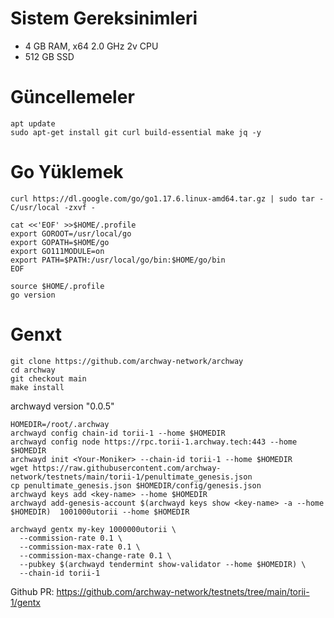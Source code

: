 # Sistem Gereksinimleri
- 4 GB RAM, x64 2.0 GHz 2v CPU
- 512 GB SSD

# Güncellemeler
``` 
apt update
sudo apt-get install git curl build-essential make jq -y
```

# Go Yüklemek
```
curl https://dl.google.com/go/go1.17.6.linux-amd64.tar.gz | sudo tar -C/usr/local -zxvf -
```
```
cat <<'EOF' >>$HOME/.profile
export GOROOT=/usr/local/go
export GOPATH=$HOME/go
export GO111MODULE=on
export PATH=$PATH:/usr/local/go/bin:$HOME/go/bin
EOF
```
```
source $HOME/.profile
go version
```

# Genxt
```
git clone https://github.com/archway-network/archway
cd archway
git checkout main
make install
```
archwayd version
 "0.0.5"

```
HOMEDIR=/root/.archway
archwayd config chain-id torii-1 --home $HOMEDIR
archwayd config node https://rpc.torii-1.archway.tech:443 --home $HOMEDIR
archwayd init <Your-Moniker> --chain-id torii-1 --home $HOMEDIR
wget https://raw.githubusercontent.com/archway-network/testnets/main/torii-1/penultimate_genesis.json
cp penultimate_genesis.json $HOMEDIR/config/genesis.json
archwayd keys add <key-name> --home $HOMEDIR
archwayd add-genesis-account $(archwayd keys show <key-name> -a --home $HOMEDIR)  1001000utorii --home $HOMEDIR

archwayd gentx my-key 1000000utorii \
  --commission-rate 0.1 \
  --commission-max-rate 0.1 \
  --commission-max-change-rate 0.1 \
  --pubkey $(archwayd tendermint show-validator --home $HOMEDIR) \
  --chain-id torii-1
  ```

Github PR: https://github.com/archway-network/testnets/tree/main/torii-1/gentx
